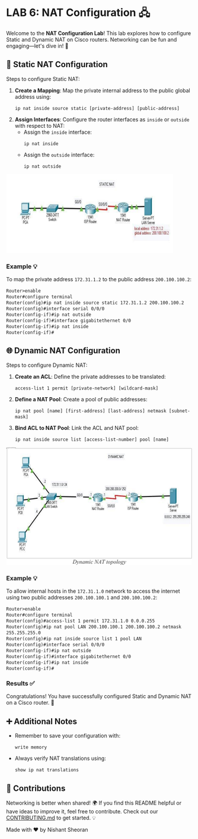 # LAB 6: NAT Configuration 🖧

Welcome to the **NAT Configuration Lab**! This lab explores how to configure Static and Dynamic NAT on Cisco routers. Networking can be fun and engaging—let's dive in! 🚀

## 📌 Static NAT Configuration

Steps to configure Static NAT:
1. **Create a Mapping**: Map the private internal address to the public global address using:
   ```
   ip nat inside source static [private-address] [public-address]
   ```
2. **Assign Interfaces**: Configure the router interfaces as `inside` or `outside` with respect to NAT:
   - Assign the `inside` interface:
     ```
     ip nat inside
     ```
   - Assign the `outside` interface:
     ```
     ip nat outside
     ```
![Static NAT Topology](s_nat_nd.png)
### Example 💡
To map the private address `172.31.1.2` to the public address `200.100.100.2`:
```plaintext
Router>enable
Router#configure terminal
Router(config)#ip nat inside source static 172.31.1.2 200.100.100.2
Router(config)#interface serial 0/0/0
Router(config-if)#ip nat outside
Router(config-if)#interface gigabitethernet 0/0
Router(config-if)#ip nat inside
Router(config-if)#
```

## 🌐 Dynamic NAT Configuration

Steps to configure Dynamic NAT:
1. **Create an ACL**: Define the private addresses to be translated:
   ```
   access-list 1 permit [private-network] [wildcard-mask]
   ```
2. **Define a NAT Pool**: Create a pool of public addresses:
   ```
   ip nat pool [name] [first-address] [last-address] netmask [subnet-mask]
   ```
3. **Bind ACL to NAT Pool**: Link the ACL and NAT pool:
   ```
   ip nat inside source list [access-list-number] pool [name]
   ```
![Dynamic NAT Topology](d_nat_nd.png)
### Example 💡
To allow internal hosts in the `172.31.1.0` network to access the internet using two public addresses `200.100.100.1` and `200.100.100.2`:
```plaintext
Router>enable
Router#configure terminal
Router(config)#access-list 1 permit 172.31.1.0 0.0.0.255
Router(config)#ip nat pool LAN 200.100.100.1 200.100.100.2 netmask 255.255.255.0
Router(config)#ip nat inside source list 1 pool LAN
Router(config)#interface serial 0/0/0
Router(config-if)#ip nat outside
Router(config-if)#interface gigabitethernet 0/0
Router(config-if)#ip nat inside
Router(config-if)#
```

### Results ✅
Congratulations! You have successfully configured Static and Dynamic NAT on a Cisco router. 🎉

## ➕ Additional Notes
- Remember to save your configuration with:
  ```
  write memory
  ```
- Always verify NAT translations using:
  ```
  show ip nat translations
  ```

## 🤝 Contributions
Networking is better when shared! 🌍 If you find this README helpful or have ideas to improve it, feel free to contribute. Check out our [CONTRIBUTING.md](#) to get started. 💡



Made with ❤️ by Nishant Sheoran

